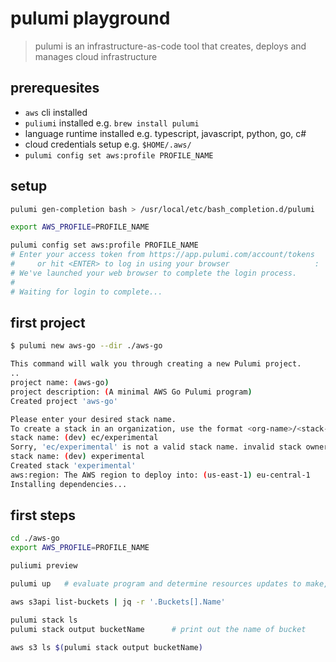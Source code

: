 # pulumi playground

> pulumi is an infrastructure-as-code tool that creates, deploys and manages cloud infrastructure

## prerequesites
- `aws` cli installed 
- `puliumi` installed e.g. `brew install pulumi`
- language runtime installed e.g. typescript, javascript, python, go, c#
- cloud credentials setup e.g. `$HOME/.aws/`
- `pulumi config set aws:profile PROFILE_NAME`

## setup
```sh
pulumi gen-completion bash > /usr/local/etc/bash_completion.d/pulumi
```

```sh
export AWS_PROFILE=PROFILE_NAME

pulumi config set aws:profile PROFILE_NAME    
# Enter your access token from https://app.pulumi.com/account/tokens
#     or hit <ENTER> to log in using your browser                   :
# We've launched your web browser to complete the login process.
#
# Waiting for login to complete...
```

## first project
```sh
$ pulumi new aws-go --dir ./aws-go

This command will walk you through creating a new Pulumi project.
..
project name: (aws-go)
project description: (A minimal AWS Go Pulumi program)
Created project 'aws-go'

Please enter your desired stack name.
To create a stack in an organization, use the format <org-name>/<stack-name> (e.g. `acmecorp/dev`).
stack name: (dev) ec/experimental
Sorry, 'ec/experimental' is not a valid stack name. invalid stack owner.
stack name: (dev) experimental
Created stack 'experimental'
aws:region: The AWS region to deploy into: (us-east-1) eu-central-1
Installing dependencies...
```


## first steps
```sh
cd ./aws-go
export AWS_PROFILE=PROFILE_NAME

puliumi preview

pulumi up   # evaluate program and determine resources updates to make, runs interactively

aws s3api list-buckets | jq -r '.Buckets[].Name'

pulumi stack ls
pulumi stack output bucketName      # print out the name of bucket

aws s3 ls $(pulumi stack output bucketName)
```
